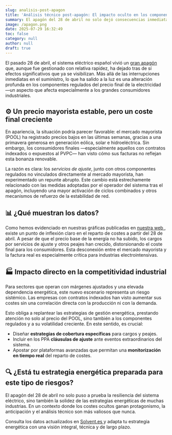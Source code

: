 ```yaml
---
slug: analisis-post-apagon
title: 'Análisis técnico post-apagón: El impacto oculto en los componentes regulados del precio eléctrico'
summary: El apagón del 28 de abril no solo dejó consecuencias inmediatas en el suministro eléctrico, sino que también provocó un cambio profundo en la estructura de costes de la factura eléctrica. En este análisis técnico explicamos cómo, a pesar de un mercado mayorista barato gracias a la alta generación renovable, los componentes regulados han incrementado de forma significativa. Un fenómeno que ya está afectando la competitividad de la industria intensiva en energía. Descubre por qué ha ocurrido, cómo identificar estos sobrecostes y qué estrategias adoptar para mitigar su impacto.
image: /apagon.png
date: 2025-07-29 16:32:49
toc: false
category: null
author: null
draft: true
---
```

El pasado 28 de abril, el sistema eléctrico español vivió un [gran apagón](https://solventie.es/como-evitar-quedarte-sin-luz-en-un-apag-n/) que, aunque fue gestionado con relativa rapidez, ha dejado tras de sí efectos significativos que ya se visibilizan. Más allá de las interrupciones inmediatas en el suministro, lo que ha salido a la luz es una alteración profunda en los componentes regulados del precio final de la electricidad —un aspecto que afecta especialmente a los grandes consumidores industriales.

## ⚙️ Un precio mayorista estable, pero un coste final creciente

En apariencia, la situación podría parecer favorable: el mercado mayorista (POOL) ha registrado precios bajos en las últimas semanas, gracias a una primavera generosa en generación eólica, solar e hidroeléctrica. Sin embargo, los consumidores finales —especialmente aquellos con contratos indexados o expuestos al PVPC— han visto cómo sus facturas no reflejan esta bonanza renovable.

La razón es clara: los _servicios de ajuste_, junto con otros componentes regulados no vinculados directamente al mercado mayorista, han experimentado un repunte abrupto. Este cambio está estrechamente relacionado con las medidas adoptadas por el operador del sistema tras el apagón, incluyendo una mayor activación de ciclos combinados y otros mecanismos de refuerzo de la estabilidad de red.

## 📊 ¿Qué muestran los datos?

Como hemos evidenciado en nuestras gráficas publicadas en [nuestra web ](https://solventie.es/precio-electricidad/), existe un punto de inflexión claro en el reparto de costes a partir del 28 de abril. A pesar de que el precio base de la energía no ha subido, los cargos por servicios de ajuste y otros peajes han crecido, distorsionando el coste final para los consumidores. Esta desconexión entre el mercado mayorista y la factura real es especialmente crítica para industrias electrointensivas.

## 🏭 Impacto directo en la competitividad industrial

Para sectores que operan con márgenes ajustados y una elevada dependencia energética, este nuevo escenario representa un riesgo sistémico. Las empresas con contratos indexados han visto aumentar sus costes sin una correlación directa con la producción ni con la demanda.

Esto obliga a replantear las estrategias de gestión energética, prestando atención no solo al precio del POOL, sino también a los componentes regulados y a su volatilidad creciente. En este sentido, es crucial:

- Diseñar **estrategias de cobertura específicas** para cargos y peajes.
- Incluir en los PPA **cláusulas de ajuste** ante eventos extraordinarios del sistema.
- Apostar por plataformas avanzadas que permitan una **monitorización en tiempo real** del reparto de costes.

## 🔍 ¿Está tu estrategia energética preparada para este tipo de riesgos?

El apagón del 28 de abril no solo puso a prueba la resiliencia del sistema eléctrico, sino también la solidez de las estrategias energéticas de muchas industrias. En un contexto donde los costes ocultos ganan protagonismo, la anticipación y el análisis técnico son más valiosos que nunca.

Consulta los datos actualizados en [Solvent.es ](https://solventie.es/precio-electricidad/) y adapta tu estrategia energética con una visión integral, técnica y de largo plazo.
